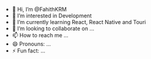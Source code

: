 - 👋 Hi, I’m @FahithKRM
- 👀 I’m interested in Development
- 🌱 I’m currently learning React, React Native and Touri
- 💞️ I’m looking to collaborate on ...
- 📫 How to reach me ...
- 😄 Pronouns: ...
- ⚡ Fun fact: ...

<!---
FahithKRM/FahithKRM is a ✨ special ✨ repository because its `README.md` (this file) appears on your GitHub profile.
You can click the Preview link to take a look at your changes.
--->
